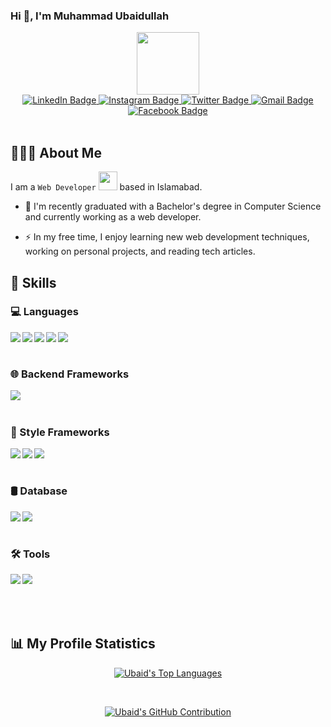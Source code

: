 <html>

<body> 
    <h3>
    Hi 👋, I'm Muhammad Ubaidullah
    </h3>
<div id="header" align="center">
  <img src="https://media.giphy.com/media/M9gbBd9nbDrOTu1Mqx/giphy.gif" width="100"/>
  <br>
  <div id="badges">
    <a href="https://www.linkedin.com/in/iamubaidch/">
      <img src="https://img.shields.io/badge/LinkedIn-0077B5?style=for-the-badge&logo=linkedin&logoColor=white" alt="LinkedIn Badge"/>
    </a>
    <a href="https://www.instagram.com/iamubaidch/">
      <img src="https://img.shields.io/badge/Instagram-fe4164?style=for-the-badge&logo=instagram&logoColor=white" alt="Instagram Badge"/>
    </a>
    <a href="https://x.com/iamubaidch">
      <img src="https://img.shields.io/badge/Twitter-1DA1F2?style=for-the-badge&logo=x&logoColor=white" alt="Twitter Badge"/>
    </a>
    <a href="mailto:chmubaid2827@gmail.com">
      <img src="https://img.shields.io/badge/Gmail-red?style=for-the-badge&logo=gmail&logoColor=white" alt="Gmail Badge"/>
    </a>
    <a href="https://www.facebook.com/iamubaidch/">
      <img src="https://img.shields.io/badge/Facebook-blue?style=for-the-badge&logo=facebook&logoColor=white" alt="Facebook Badge"/>
    </a>
  </div>
  <br>
  <img src="https://komarev.com/ghpvc/?username=iamubaidch&style=flat-square&color=blue" alt=""/>
</div>

## 🙋🏻‍♂ About Me
I am a `Web Developer` <img src="https://media.giphy.com/media/WUlplcMpOCEmTGBtBW/giphy.gif" width="30"> based in Islamabad.
- :telescope: I'm recently graduated with a Bachelor's degree in Computer Science and currently working as a web developer.

- :zap: In my free time, I enjoy learning new web development techniques, working on personal projects, and reading tech articles.



## 🚀 Skills

### 💻 Languages
<img align="left" src="https://img.shields.io/badge/HTML5-E34F26?style=for-the-badge&logo=html5&logoColor=white">
<img align="left" src="https://img.shields.io/badge/CSS3-1572B6?style=for-the-badge&logo=css3&logoColor=white">
<img align="left" src="https://img.shields.io/badge/php-%23777BB4.svg?&style=for-the-badge&logo=php&logoColor=white">
<img align="left" src="https://img.shields.io/badge/javascript-%23F7DF1E.svg?&style=for-the-badge&logo=javascript&logoColor=black">
<img align="left" src="https://img.shields.io/badge/python-%233776AB.svg?&style=for-the-badge&logo=python&logoColor=white">

<br />
<br />

### 🌐 Backend Frameworks
<img align="left" src="https://img.shields.io/badge/laravel%20-%23FF2D20.svg?&style=for-the-badge&logo=laravel&logoColor=white">

<br />
<br />

### 🎨 Style Frameworks
<img  align="left" src="https://img.shields.io/badge/tailwindcss%20-%2338B2AC.svg?&style=for-the-badge&logo=tailwind-css&logoColor=white">
<img  align="left" src="https://img.shields.io/badge/bootstrap%20-%23563D7C.svg?&style=for-the-badge&logo=bootstrap&logoColor=white">
<img  align="left" src="https://img.shields.io/badge/markdown-%23000000.svg?&style=for-the-badge&logo=markdown&logoColor=white">

<br />
<br />

### 🛢 Database
<img align="left" src="https://img.shields.io/badge/mysql-%2300f.svg?&style=for-the-badge&logo=mysql&logoColor=white">
<img align="left" src="https://img.shields.io/badge/sqlite-%2307405e.svg?&style=for-the-badge&logo=sqlite&logoColor=white">

<br />
<br />

### 🛠️ Tools
<img align="left" src="https://img.shields.io/badge/VS%20Code-007ACC?style=for-the-badge&logo=visual-studio-code&logoColor=white">
<img align="left" src="https://img.shields.io/badge/GitHub-181717?style=for-the-badge&logo=github&logoColor=white">

<br/>
<br/>
<br/>
<br/>

## 📊 My Profile Statistics
<p align="center">
<a href="https://github.com/iamubaidch"><img alt="Ubaid's Top Languages" src="https://denvercoder1-github-readme-stats.vercel.app/api/top-langs/?username=iamubaidch&langs_count=8&layout=compact&border_color=7F3FBF"/
</a>
</p>

<br/>
  
<p align="center">
  <a href="https://github.com/iamubaidch">
    <img src="https://github-profile-summary-cards.vercel.app/api/cards/profile-details?username=iamubaidch" alt="Ubaid's GitHub Contribution"/>
  </a>
</p>



</body>
</html>
